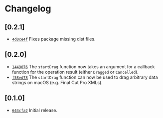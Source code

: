 # Changelog

## \[0.2.1]

- [`4d0ce4f`](https://github.com/crabnebula-dev/drag-rs/commit/4d0ce4f2a2d81596f67adba2bc6addd8af50a73c) Fixes package missing dist files.

## \[0.2.0]

- [`1449076`](https://github.com/crabnebula-dev/drag-rs/commit/14490764de8ff50969a3f2299d204e44e091752e) The `startDrag` function now takes an argument for a callback function for the operation result (either `Dragged` or `Cancelled`).
- [`f58ed78`](https://github.com/crabnebula-dev/drag-rs/commit/f58ed7838abe1fe5b23c4e3aa92df28e77564345) The `startDrag` function can now be used to drag arbitrary data strings on macOS (e.g. Final Cut Pro XMLs).

## \[0.1.0]

- [`644cfa2`](https://github.com/crabnebula-dev/drag-rs/commit/644cfa28b09bee9c3de396bdcc1dc801a26d65bc) Initial release.
